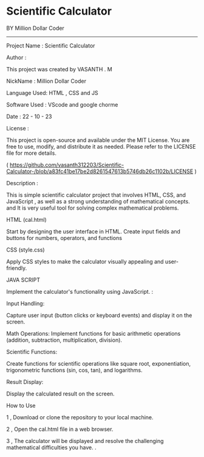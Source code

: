 # Scientific Calculator

BY   Million Dollar Coder 
**********************************


Project Name : Scientific Calculator

Author : 

This project was created by  VASANTH . M 

NickName : Million Dollar Coder

Language Used: HTML , CSS and JS

Software Used : VScode and google chorme

Date : 22 - 10 - 23

License : 

This project is open-source and available under the MIT License. You are free to use, modify, and distribute it as needed.
Please refer to the LICENSE file for more details. 

(  https://github.com/vasanth312203/Scientific-Calculator-/blob/a83fc41be17be2d8261547613b5746db26c1102b/LICENSE )

Description :

This is simple scientific calculator  project that involves HTML, CSS, and JavaScript , as well as a strong understanding of mathematical concepts.  and  It is very useful tool for solving complex mathematical problems.

HTML (cal.html)

Start by designing the user interface in HTML. Create input fields and buttons for numbers, operators, and functions

CSS (style.css)

Apply CSS styles to make the  calculator visually appealing and user-friendly.

JAVA SCRIPT

 Implement the calculator's functionality using JavaScript. :

Input Handling:

Capture user input (button clicks or keyboard events) and display it on the screen.

Math Operations:
Implement functions for basic arithmetic operations (addition, subtraction, multiplication, division).

Scientific Functions:

Create functions for scientific operations like square root, exponentiation, trigonometric functions (sin, cos, tan), and logarithms.

Result Display:

Display the calculated result on the screen.

How to Use

1 , Download or clone the repository to your local machine.

2 , Open the cal.html file in a web browser.

3 , The calculator  will be displayed and resolve the challenging  mathematical  difficulties you have.  .




